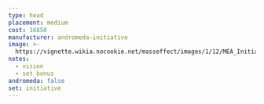```yaml
---
type: head
placement: medium
cost: 16850
manufacturer: andromeda-initiative
image: >-
  https://vignette.wikia.nocookie.net/masseffect/images/1/12/MEA_Initiative_Recon_Helmet.png/revision/latest/scale-to-width-down/350?cb=20180505224239
notes:
  - vision
  - set_bonus
andromeda: false
set: initiative
---
```


